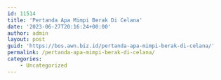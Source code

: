 ```yaml
---
id: 11514
title: 'Pertanda Apa Mimpi Berak Di Celana'
date: '2023-06-27T20:16:24+00:00'
author: admin
layout: post
guid: 'https://bos.awn.biz.id/pertanda-apa-mimpi-berak-di-celana/'
permalink: /pertanda-apa-mimpi-berak-di-celana/
categories:
    - Uncategorized
---
```


